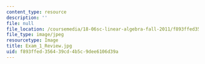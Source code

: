 ```yaml
---
content_type: resource
description: ''
file: null
file_location: /coursemedia/18-06sc-linear-algebra-fall-2011/f893ffed356439cd4b5c9dee6106d39a_Exam_1_Review.jpg
file_type: image/jpeg
resourcetype: Image
title: Exam_1_Review.jpg
uid: f893ffed-3564-39cd-4b5c-9dee6106d39a
---
```

